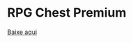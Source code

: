 # RPG Chest Premium

[Baixe aqui](https://www.spigotmc.org/resources/rpg-chest-premium-1-12-2-1-15-new-item-options.71939/update?update=324772)

